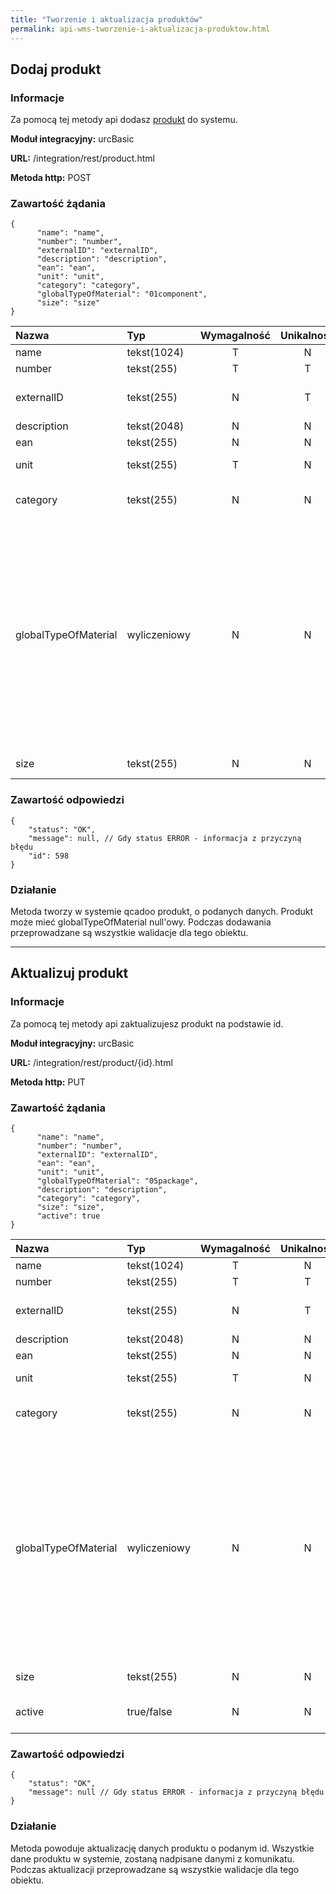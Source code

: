 ```yaml
---
title: "Tworzenie i aktualizacja produktów"
permalink: api-wms-tworzenie-i-aktualizacja-produktow.html
---
```


## Dodaj produkt

### Informacje

Za pomocą tej metody api dodasz [produkt](/produkty) do systemu.

  **Moduł integracyjny:** urcBasic

  **URL:** /integration/rest/product.html

  **Metoda http:** POST

### Zawartość żądania
~~~~~~~~
{
      "name": "name",
      "number": "number",
      "externalID": "externalID", 
      "description": "description",
      "ean": "ean",
      "unit": "unit",
      "category": "category",
      "globalTypeOfMaterial": "01component",
      "size": "size"
}
~~~~~~~~

Nazwa | Typ          | Wymagalność | Unikalność | Zawartość
:-|:-------------|:-----------:|:----------:|:-
name | tekst(1024)  |      T      |     N      | nazwa
number | tekst(255)   |      T      |     T      | numer
externalID | tekst(255)        |      N      |     T      | id/numer w systemie zewnętrznym
description | tekst(2048)  |      N      |     N      | opis
ean | tekst(255)        |      N      |     N      | ean
unit | tekst(255)   |      T      |     N      | jednostka ze słownika
category | tekst(255)   |      N      |     N      | kategoria produktu ze słownika
globalTypeOfMaterial | wyliczeniowy |      N      |     N      | globalny typ materiału. Możliwe wartości to: <br/>- 01component - surowiec, <br/>- 02intermediate - półprodukt, <br/>- 03finalProduct - produkt finalny, <br/>- 04waste - odpad, <br/>- 05package - opakowanie
size | tekst(255)   |      N      |     N      | numer rozmiaru

### Zawartość odpowiedzi
~~~~~~~~
{
    "status": "OK",
    "message": null, // Gdy status ERROR - informacja z przyczyną błędu
    "id": 598
}
~~~~~~~~

### Działanie
Metoda tworzy w systemie qcadoo produkt, o podanych danych. Produkt może mieć globalTypeOfMaterial null'owy. Podczas dodawania przeprowadzane są wszystkie walidacje dla tego obiektu.

---

## Aktualizuj produkt

### Informacje

Za pomocą tej metody api zaktualizujesz produkt na podstawie id.

  **Moduł integracyjny:** urcBasic

  **URL:** /integration/rest/product/{id}.html

  **Metoda http:** PUT

### Zawartość żądania
~~~~~~~~
{
      "name": "name",
      "number": "number",
      "externalID": "externalID",
      "ean": "ean",
      "unit": "unit",
      "globalTypeOfMaterial": "05package",
      "description": "description",
      "category": "category",
      "size": "size",
      "active": true
}
~~~~~~~~

Nazwa | Typ          | Wymagalność | Unikalność | Zawartość
:-|:-------------|:-----------:|:----------:|:-
name | tekst(1024)  |      T      |     N      | nazwa
number | tekst(255)   |      T      |     T      | numer
externalID | tekst(255)        |      N      |     T      | id/numer w systemie zewnętrznym
description | tekst(2048)  |      N      |     N      | opis
ean | tekst(255)        |      N      |     N      | ean
unit | tekst(255)   |      T      |     N      | jednostka ze słownika
category | tekst(255)   |      N      |     N      | kategoria produktu ze słownika
globalTypeOfMaterial | wyliczeniowy |      N      |     N      | globalny typ materiału. Możliwe wartości to: <br/>- 01component - surowiec, <br/>- 02intermediate - półprodukt, <br/>- 03finalProduct - produkt finalny, <br/>- 04waste - odpad, <br/>- 05package - opakowanie
size | tekst(255)   |      N      |     N      | numer rozmiaru
active | true/false      |      N      |     N      | aktywny (wartość domyślna true)

### Zawartość odpowiedzi
~~~~~~~~
{
    "status": "OK",
    "message": null // Gdy status ERROR - informacja z przyczyną błędu
}
~~~~~~~~

### Działanie
Metoda powoduje aktualizację danych produktu o podanym id. Wszystkie dane produktu w systemie, zostaną nadpisane danymi z komunikatu. Podczas aktualizacji przeprowadzane są wszystkie walidacje dla tego obiektu.

